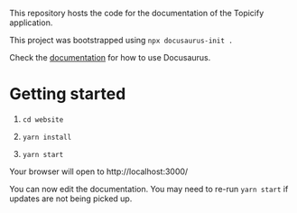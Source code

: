 This repository hosts the code for the documentation of the Topicify application.

This project was bootstrapped using `npx docusaurus-init .`

Check the [documentation](https://docusaurus.io) for how to use Docusaurus.

# Getting started

1. `cd website`

2. `yarn install`

3. `yarn start`

Your browser will open to http://localhost:3000/

You can now edit the documentation. You may need to re-run `yarn start` if updates are not being picked up.